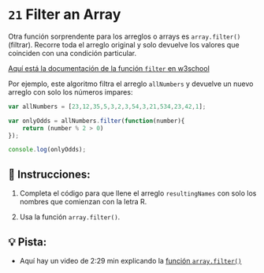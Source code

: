 # `21` Filter an Array

Otra función sorprendente para los arreglos o arrays es `array.filter()` (filtrar). Recorre toda el arreglo original y solo devuelve los valores que coinciden con una condición particular.

[Aquí está la documentación de la función `filter` en w3school](https://www.w3schools.com/jsref/jsref_filter.asp)

Por ejemplo, este algoritmo filtra el arreglo `allNumbers` y devuelve un nuevo arreglo con solo los números impares:

```js
var allNumbers = [23,12,35,5,3,2,3,54,3,21,534,23,42,1];

var onlyOdds = allNumbers.filter(function(number){
	return (number % 2 > 0)
});

console.log(onlyOdds);
```

## 📝 Instrucciones:

1. Completa el código para que llene el arreglo `resultingNames` con solo los nombres que comienzan con la letra R.

2. Usa la función `array.filter()`.

## 💡 Pista:

+ Aquí hay un video de 2:29 min explicando la [función `array.filter()`](https://www.youtube.com/watch?v=0qsFDFC2oEE9)

